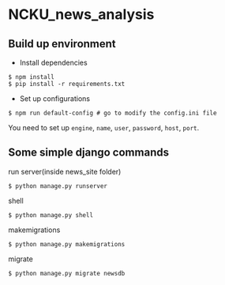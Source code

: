 # NCKU_news_analysis


## Build up environment

- Install dependencies
```
$ npm install
$ pip install -r requirements.txt
```
- Set up configurations
```
$ npm run default-config # go to modify the config.ini file
```
You need to set up `engine`, `name`, `user`, `password`, `host`, `port`.

## Some simple django commands

run server(inside news_site folder)
```
$ python manage.py runserver
```

shell
```
$ python manage.py shell
```

makemigrations
```
$ python manage.py makemigrations
```

migrate
```
$ python manage.py migrate newsdb
```
